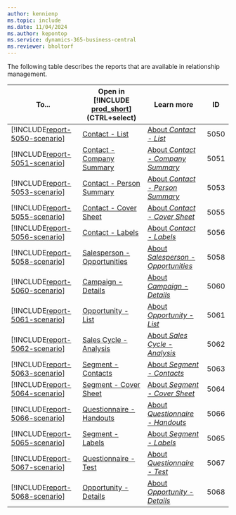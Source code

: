 ```yaml
---
author: kennienp
ms.topic: include
ms.date: 11/04/2024
ms.author: kepontop
ms.service: dynamics-365-business-central
ms.reviewer: bholtorf
---
```


The following table describes the reports that are available in relationship management.

| To... | Open in [!INCLUDE [prod_short](prod_short.md)] (CTRL+select) | Learn more | ID | 
|-------|--------------------------------------------------------------| -----------|----|
| [!INCLUDE[report-5050-scenario](../includes/report-5050-scenario-include.md)] | [Contact - List](https://businesscentral.dynamics.com?report=5050) | [About *Contact - List*](../reports/report-5050.md) | 5050 |
| [!INCLUDE[report-5051-scenario](../includes/report-5051-scenario-include.md)] | [Contact - Company Summary](https://businesscentral.dynamics.com?report=5051) | [About *Contact - Company Summary*](../reports/report-5051.md) | 5051 |
| [!INCLUDE[report-5053-scenario](../includes/report-5053-scenario-include.md)] | [Contact - Person Summary](https://businesscentral.dynamics.com?report=5053) | [About *Contact - Person Summary*](../reports/report-5053.md) | 5053 |
| [!INCLUDE[report-5055-scenario](../includes/report-5055-scenario-include.md)] | [Contact - Cover Sheet](https://businesscentral.dynamics.com?report=5055) | [About *Contact - Cover Sheet*](../reports/report-5055.md) | 5055 |
| [!INCLUDE[report-5056-scenario](../includes/report-5056-scenario-include.md)] | [Contact - Labels](https://businesscentral.dynamics.com?report=5056) | [About *Contact - Labels*](../reports/report-5056.md) | 5056 |
| [!INCLUDE[report-5058-scenario](../includes/report-5058-scenario-include.md)] | [Salesperson - Opportunities](https://businesscentral.dynamics.com?report=5058) | [About *Salesperson - Opportunities*](../reports/report-5058.md) | 5058 |
| [!INCLUDE[report-5060-scenario](../includes/report-5060-scenario-include.md)] | [Campaign - Details](https://businesscentral.dynamics.com?report=5060) | [About *Campaign - Details*](../reports/report-5060.md) | 5060 |
| [!INCLUDE[report-5061-scenario](../includes/report-5061-scenario-include.md)] | [Opportunity - List](https://businesscentral.dynamics.com?report=5061) | [About *Opportunity - List*](../reports/report-5061.md) | 5061 |
| [!INCLUDE[report-5062-scenario](../includes/report-5062-scenario-include.md)] | [Sales Cycle - Analysis](https://businesscentral.dynamics.com?report=5062) | [About *Sales Cycle - Analysis*](../reports/report-5062.md) | 5062 |
| [!INCLUDE[report-5063-scenario](../includes/report-5063-scenario-include.md)] | [Segment - Contacts](https://businesscentral.dynamics.com?report=5063) | [About *Segment - Contacts*](../reports/report-5063.md) | 5063 |
| [!INCLUDE[report-5064-scenario](../includes/report-5064-scenario-include.md)] | [Segment - Cover Sheet](https://businesscentral.dynamics.com?report=5064) | [About *Segment - Cover Sheet*](../reports/report-5064.md) | 5064 |
| [!INCLUDE[report-5066-scenario](../includes/report-5066-scenario-include.md)] | [Questionnaire - Handouts](https://businesscentral.dynamics.com?report=5066) | [About *Questionnaire - Handouts*](../reports/report-5066.md) | 5066 |
| [!INCLUDE[report-5065-scenario](../includes/report-5065-scenario-include.md)] | [Segment - Labels](https://businesscentral.dynamics.com?report=5065) | [About *Segment - Labels*](../reports/report-5065.md) | 5065 |
| [!INCLUDE[report-5067-scenario](../includes/report-5067-scenario-include.md)] | [Questionnaire - Test](https://businesscentral.dynamics.com?report=5067) | [About *Questionnaire - Test*](../reports/report-5067.md) | 5067 |
| [!INCLUDE[report-5068-scenario](../includes/report-5068-scenario-include.md)] | [Opportunity - Details](https://businesscentral.dynamics.com?report=5068) | [About *Opportunity - Details*](../reports/report-5068.md) | 5068 |